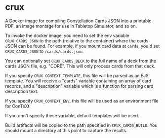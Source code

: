 # crux

A Docker image for compiling Constellation Cards JSON into a printable PDF,
an image montage for use in Tabletop Simulator, and so on.

To invoke the docker image, you need to set the env variable `CRUX_CARDS_JSON` to the path (relative to the container)
where the cards JSON can be found.
For example, if you mount card data at `cards`, you'd set `CRUX_CARDS_JSON` to `/cards/cards.json`.

You can optionally set `CRUX_CARDS_DECK` to the full name of a deck from the cards JSON file, e.g. "CORE".
This will only process cards from that deck.

If you specify `CRUX_CONTEXT_TEMPLATE`, this file will be parsed as an EJS template.
You will receive a "cards" variable containing an array of card records,
and a "description" variable which is a function for parsing card description text.

If you specify `CRUX_CONTEXT_ENV`, this file will be used as an environment file for ConTeXt.

If you don't specify these variable, default templates will be used.

Build artifacts will be copied to the path specified in `CRUX_CARDS_BUILD`.
You should mount a directory at this point to capture the results.
